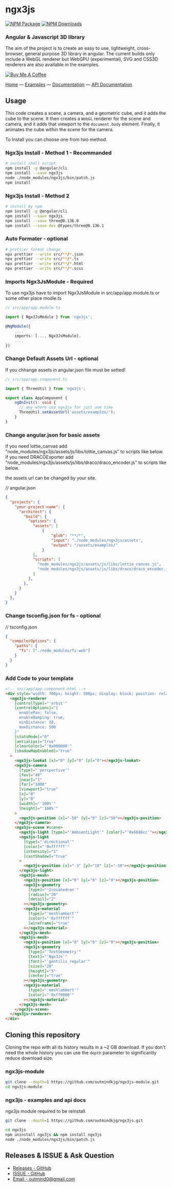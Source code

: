 ngx3js
========

[![NPM Package][npm]][npm-url]
[![NPM Downloads][npm-downloads]][npmtrends-url]

### Angular & Javascript 3D library ###

The aim of the project is to create an easy to use, lightweight, cross-browser, general purpose 3D library in angular. The current builds only include a WebGL renderer but WebGPU (experimental), SVG and CSS3D renderers are also available in the examples.

[![Buy Me A Coffee][buymeacoffee-image]][buymeacoffee-url]


[Home](https://outmindkjg.github.io/ngx3js-doc/#) &mdash;
[Examples](https://outmindkjg.github.io/ngx3js-doc/#/examples/) &mdash;
[Documentation](https://outmindkjg.github.io/ngx3js-doc/#/docs) &mdash;
[API Documentation](https://outmindkjg.github.io/ngx3js-doc/docs)

## Usage ##

This code creates a scene, a camera, and a geometric cube, and it adds the cube to the scene. It then creates a `WebGL` renderer for the scene and camera, and it adds that viewport to the `document.body` element. Finally, it animates the cube within the scene for the camera.


To Install you can choose one from two method. 

### Ngx3js Install - Method 1 - Recommanded ###
```sh
# install shell script
npm install -g @angular/cli
npm install --save ngx3js
node ./node_modules/ngx3js/bin/patch.js
npm install 
```

### Ngx3js Install - Method 2 ###
```sh
# install by npm
npm install -g @angular/cli
npm install --save ngx3js
npm install --save three@0.136.0
npm install --save-dev @types/three@0.136.1
```


### Auto Formater - optional ###
```sh
# prettier format change
npx prettier --write src/**/*.json
npx prettier --write src/**/*.ts
npx prettier --write src/**/*.html
npx prettier --write src/**/*.scss
```

### Imports Ngx3JsModule - Required ###

To use ngx3js have to import Ngx3JsModule in src/app/app.module.ts or some other place modle.ts
```ts
// src/app/app.module.ts

import { Ngx3JsModule } from 'ngx3js';

@NgModule({
	....
	imports: [..., Ngx3JsModule],
	....
})
```

### Change Default Assets Url - optional ###

If you chhange assets in angular.json file must be setted!

```ts
// src/app/app.component.ts

import { ThreeUtil } from 'ngx3js';

export class AppComponent {
	ngOnInit(): void {
	  // any where use ngx3js for just one time
	  ThreeUtil.setAssetUrl('assets/examples/');
	}
}
```


### Change angular.json for basic assets ###

if you need lottie_canvas add "node_modules/ngx3js/assets/js/libs/lottie_canvas.js" to scripts like below.
if you need DRACOExporter add "node_modules/ngx3js/assets/js/libs/draco/draco_encoder.js" to scripts like below.

the assets url can be changed by your site. 

// angular.json
```json
{
  "projects": {
    "your-project-name": {
      "architect": {
        "build": {
          "options": {
            "assets": [
                {
                    "glob": "**/*",
                    "input": "./node_modules/ngx3js/assets",
                    "output": "/assets/examples/"
                }
            ],
            "scripts": [
              "node_modules/ngx3js/assets/js/libs/lottie_canvas.js",
              "node_modules/ngx3js/assets/js/libs/draco/draco_encoder.js"
            ] 
          },
        },
      }
    }
  },
}
```

### Change tsconfig.json for fs - optional ###

// tsconfig.json
```json
{
  "compilerOptions": {
    "paths": {
      "fs": ["./node_modules/fs-web"]
    }
  }
}
```

### Add Code to your template ###


```html
<!-- src/app/app.component.html -->
<div style="width: 700px; height: 500px; display: block; position: relative">
  <ngx3js-renderer
    [controlType]="'orbit'"
    [controlOptions]="{
      enablePan: false,
      enableDamping: true,
      minDistance: 10,
      maxDistance: 500
    }"
    [statsMode]="0"
    [antialias]="true"
    [clearColor]="'0x000000'"
    [shadowMapEnabled]="true"
  >
    <ngx3js-lookat [x]="0" [y]="0" [z]="0"></ngx3js-lookat>
    <ngx3js-camera
      [type]="'perspective'"
      [fov]="40"
      [near]="1"
      [far]="1000"
      [viewport]="true"
      [x]="0"
      [y]="0"
      [width]="'100%'"
      [height]="'100%'"
    >
      <ngx3js-position [x]="-50" [y]="0" [z]="50"></ngx3js-position>
    </ngx3js-camera>
    <ngx3js-scene #scene>
      <ngx3js-light [type]="'AmbientLight'" [color]="'0x6688cc'"></ngx3js-light>
      <ngx3js-light
        [type]="'directional'"
        [color]="'0xffffff'"
        [intensity]="1"
        [castShadow]="true"
      >
        <ngx3js-position [x]="-3" [y]="10" [z]="-10"></ngx3js-position>
      </ngx3js-light>
      <ngx3js-mesh>
        <ngx3js-position [x]="0" [y]="0" [z]="0"></ngx3js-position>
        <ngx3js-geometry
          [type]="'Icosahedron'"
          [radius]="20"
          [detail]="2"
        ></ngx3js-geometry>
        <ngx3js-material
          [type]="'meshlambert'"
          [color]="'0xffffff'"
          [wireframe]="true"
        ></ngx3js-material>
      </ngx3js-mesh>
      <ngx3js-mesh>
        <ngx3js-position [x]="0" [y]="0" [z]="0"></ngx3js-position>
        <ngx3js-geometry
          [type]="'TextGeometry'"
          [text]="'Ngx3Js'"
          [font]="'gentilis_regular'"
          [size]="20"
          [height]="5"
          [center]="true"
        ></ngx3js-geometry>
        <ngx3js-material
          [type]="'meshlambert'"
          [color]="'0xff0000'"
        ></ngx3js-material>
      </ngx3js-mesh>
    </ngx3js-scene>
  </ngx3js-renderer>
</div>
```

## Cloning this repository ##

Cloning the repo with all its history results in a ~2 GB download. If you don't need the whole history you can use the `depth` parameter to significantly reduce download size.

### ngx3js-module ###

```sh
git clone --depth=1 https://github.com/outmindkjg/ngx3js-module.git
cd ngx3js-module
```

### ngx3js - examples and api docs ###

ngx3js module required to be reinstall.
```sh
git clone --depth=1 https://github.com/outmindkjg/ngx3js.git

cd ngx3js
npm uninstall ngx3js && npm install ngx3js
node ./node_modules/ngx3js/bin/patch.js
```


## Releases &amp; ISSUE &amp; Ask Question ##

 - [Releases - GitHub](https://github.com/outmindkjg/ngx3js-module/releases)
 - [ISSUE - GitHub](https://github.com/outmindkjg/ngx3js-module/issues)
 - [Email - outmind0@gmail.com](outmind0@gmail.com)


[npm]: https://img.shields.io/npm/v/ngx3js
[npm-url]: https://www.npmjs.com/package/ngx3js
[build-size]: https://badgen.net/bundlephobia/minzip/ngx3js
[build-size-url]: https://bundlephobia.com/result?p=ngx3js
[npm-downloads]: https://img.shields.io/npm/dw/ngx3js
[npmtrends-url]: https://www.npmtrends.com/ngx3js
[buymeacoffee-image]: https://www.buymeacoffee.com/assets/img/custom_images/orange_img.png
[buymeacoffee-url]: https://www.buymeacoffee.com/ngx3js

